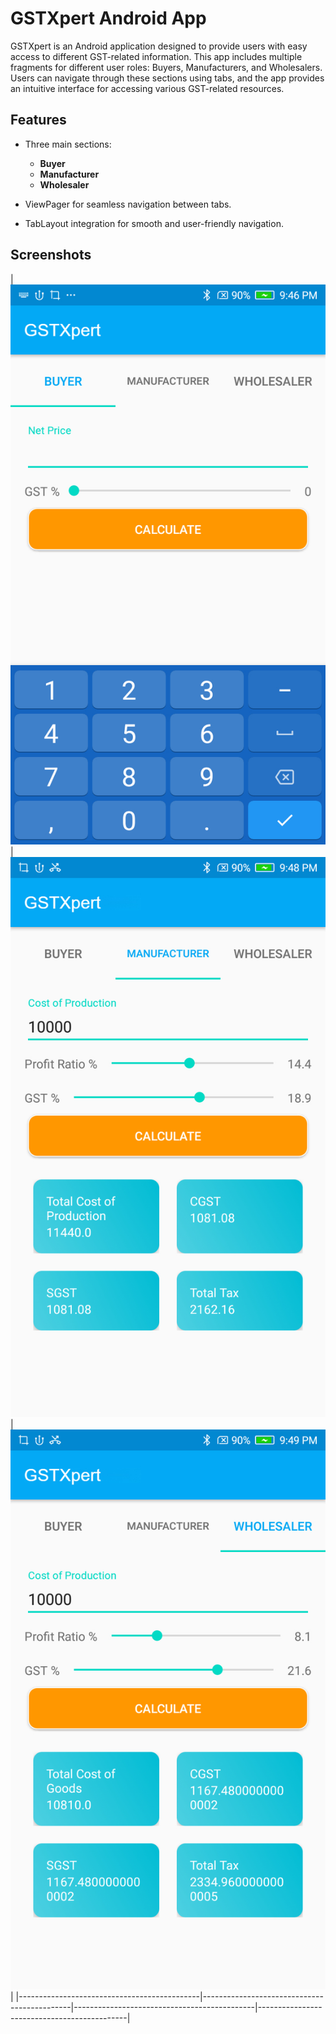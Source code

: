 # GSTXpert Android App

GSTXpert is an Android application designed to provide users with easy access to different GST-related information. This app includes multiple fragments for different user roles: Buyers, Manufacturers, and Wholesalers. Users can navigate through these sections using tabs, and the app provides an intuitive interface for accessing various GST-related resources.

## Features

- Three main sections:
    - **Buyer**
    - **Manufacturer**
    - **Wholesaler**

- ViewPager for seamless navigation between tabs.
- TabLayout integration for smooth and user-friendly navigation.

## Screenshots
| ![Screenshot 1](screenshots/Screenshot1.png) | ![Screenshot 3](screenshots/Screenshot3.png) | ![Screenshot 4](screenshots/Screenshot4.png) |
|---------------------------------------------|---------------------------------------------|---------------------------------------------|---------------------------------------------|
